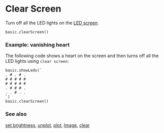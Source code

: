 # Clear Screen

Turn off all the LED lights on the [LED screen](/device/screen).

```sig
basic.clearScreen()
```

### Example: vanishing heart

The following code shows a heart on the screen and then turns off all the LED lights using `clear screen`:

```blocks
basic.showLeds(`
. # . # . 
# # # # # 
# # # # # 
. # # # . 
. . # . . 
`)
basic.clearScreen()
```

### See also

[set brightness](/reference/led/set-brightness), [unplot](/reference/led/unplot), [plot](/reference/led/plot), [Image](/reference/images/image), [clear](/reference/basic/clear-screen)

